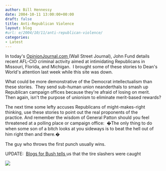 ```yaml
---
author: Bill Hennessy
date: 2004-10-11 13:00:00+00:00
draft: false
title: Anti-Republican Violence
layout: blog
#url: e/2004/10/11/anti-republican-violence/
categories:
- Latest
---
```


In today's [OpinionJournal.com ](https://opinionjournal.com/diary/?id=110005741)(Wall Street Journal), John Fund details recent AFL-CIO criminal activity aimed at intimidating Republicans in Missouri, Florida, and Michigan.  I brought some of these stories to Dean's World's attention last week while this site was down.

What could be more demonstrative of the Democrat intellectualism than these stories.  They send sub-human union neanderthals to smash up Republican campaign offices because they're afraid of losing on merit.  Then again, isn't the purpose of unionism to eliminate merit-based rewards?

The next time some lefty accuses Republicans of might-makes-right thinking, use these stories to point out the real proponents of the practice. And remember the wisdom of General Patton should you feel threatened at a polling place or campaign office:  �The only thing to do when some son of a bitch looks at you sideways is to beat the hell out of him right then and there.� 

The guy who throws the first punch usually wins.

UPDATE:  [Blogs for Bush tells ](https://www.blogsforbush.com/mt/archives/003718.html)us that the tire slashers were caught

![](https://blog.billhennessy.com/aggbug.aspx?PostID=533)

